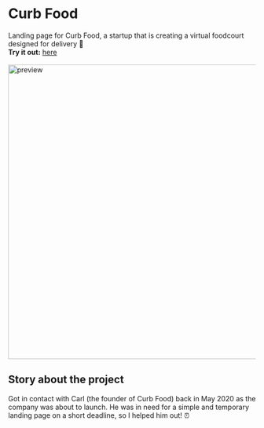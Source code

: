 # Curb Food
Landing page for Curb Food, a startup that is creating a virtual foodcourt designed for delivery 🍔
<br>
<strong>Try it out:</strong> [here](https://johan-akerman.github.io/CurbFood/)<br /><br>
<img src="https://i.gyazo.com/ef4f59ab5c2b9a3d1cd75b934cbc60de.gif" alt="preview"
	title="Desktop preview" width="600" /> 
## Story about the project
Got in contact with Carl (the founder of Curb Food) back in May 2020 as the company was about to launch. He was in need for a simple and temporary landing page on a short deadline, so I helped him out! ⏰
